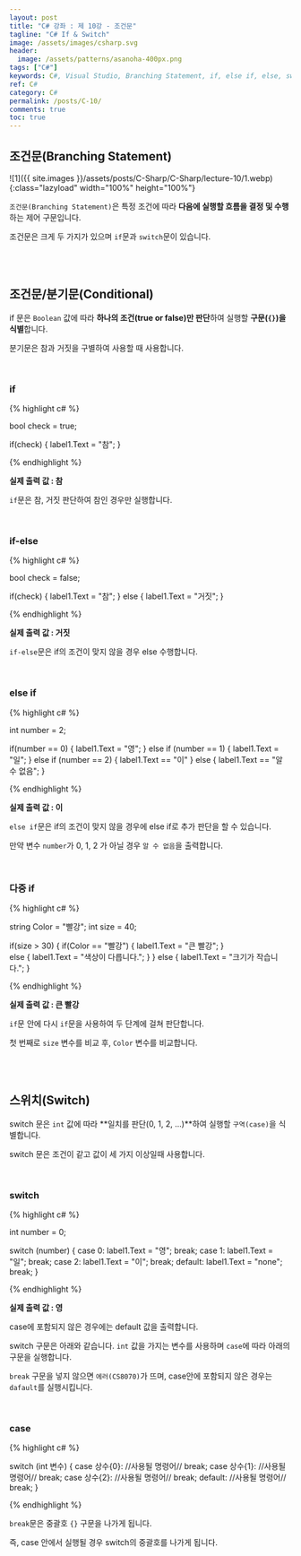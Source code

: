 ```yaml
---
layout: post
title: "C# 강좌 : 제 10강 - 조건문"
tagline: "C# If & Switch"
image: /assets/images/csharp.svg
header:
  image: /assets/patterns/asanoha-400px.png
tags: ["C#"]
keywords: C#, Visual Studio, Branching Statement, if, else if, else, switch
ref: C#
category: C#
permalink: /posts/C-10/
comments: true
toc: true
---
```


## 조건문(Branching Statement)

![1]({{ site.images }}/assets/posts/C-Sharp/C-Sharp/lecture-10/1.webp){:class="lazyload" width="100%" height="100%"}

`조건문(Branching Statement)`은 특정 조건에 따라 **다음에 실행할 흐름을 결정 및 수행**하는 제어 구문입니다.

조건문은 크게 두 가지가 있으며 `if`문과 `switch`문이 있습니다.

<br>
<br>

## 조건문/분기문(Conditional)

if 문은 `Boolean` 값에 따라 **하나의 조건(true or false)만 판단**하여 실행할 **구문(`{}`)을 식별**합니다.

분기문은 참과 거짓을 구별하여 사용할 때 사용합니다.

<br>

### if 

{% highlight c# %}

bool check = true;

if(check)
{
    label1.Text = "참";
}

{% endhighlight %}

**실제 출력 값 : 참**

`if`문은 참, 거짓 판단하여 참인 경우만 실행합니다.

<br>

### if-else

{% highlight c# %}

bool check = false;

if(check)
{
    label1.Text = "참";
}
else
{
    label1.Text = "거짓";
}

{% endhighlight %}

**실제 출력 값 : 거짓**

`if-else`문은 if의 조건이 맞지 않을 경우 else 수행합니다.

<br>

### else if

{% highlight c# %}

int number = 2;

if(number == 0)
{
    label1.Text = "영";
}
else if (number == 1)
{
    label1.Text = "일";
}
else if (number == 2)
{
    label1.Text  == "이"
}
else
{
    label1.Text == "알 수 없음";
}

{% endhighlight %}

**실제 출력 값 : 이**

`else if`문은 if의 조건이 맞지 않을 경우에 else if로 추가 판단을 할 수 있습니다.

만약 변수 `number`가 0, 1, 2 가 아닐 경우 `알 수 없음`을 출력합니다.

<br>

### 다중 if

{% highlight c# %}

string Color = "빨강";
int size = 40;

if(size > 30)
{
    if(Color == "빨강")
    { 
        label1.Text = "큰 빨강";
    }    
    else
    {
        label1.Text = "색상이 다릅니다.";
    }
}
else
{
    label1.Text = "크기가 작습니다.";
}

{% endhighlight %}

**실제 출력 값 : 큰 빨강**

`if`문 안에 다시 `if`문을 사용하여 두 단계에 걸쳐 판단합니다.

첫 번째로 `size` 변수를 비교 후, `Color` 변수를 비교합니다.

<br>
<br>

## 스위치(Switch)

switch 문은 `int` 값에 따라 **일치를 판단(0, 1, 2, ...)**하여 실행할 `구역(case)`을 식별합니다.

switch 문은 조건이 같고 값이 세 가지 이상일때 사용합니다.

<br>

### switch

{% highlight c# %}

int number = 0;

switch (number)
{
    case 0:
        label1.Text = "영";
        break;
    case 1:
        label1.Text = "일";
        break;
    case 2:
        label1.Text = "이";
        break;
    default:
        label1.Text = "none";
        break;
}

{% endhighlight %}

**실제 출력 값 : 영**

case에 포함되지 않은 경우에는 default 값을 출력합니다.

switch 구문은 아래와 같습니다. `int` 값을 가지는 변수를 사용하며 `case`에 따라 아래의 구문을 실행합니다.

`break` 구문을 넣지 않으면 `에러(CS8070)`가 뜨며, case안에 포함되지 않은 경우는 `dafault`를 실행시킵니다.

<br>

### case

{% highlight c# %}

switch (int 변수)
{
    case 상수{0}:
        //사용될 명령어//
        break;
    case 상수{1}:
        //사용될 명령어//
        break;
    case 상수{2}:
        //사용될 명령어//
        break;
    default:
        //사용될 명령어//
        break;
}

{% endhighlight %}

`break`문은 중괄호 `{}` 구문을 나가게 됩니다.

즉, case 안에서 실행될 경우 switch의 중괄호를 나가게 됩니다.
